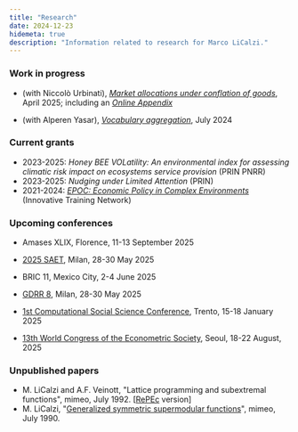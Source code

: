 ```yaml
---
title: "Research"
date: 2024-12-23
hidemeta: true
description: "Information related to research for Marco LiCalzi."
---
```


### Work in progress

+ (with Niccolò Urbinati), [*Market allocations under conflation of goods*](https://www.unive.it/pag/fileadmin/user_upload/dipartimenti/economia/doc/Pubblicazioni_scientifiche/working_papers/2022/WP_DSE_urbinati_licalzi_05_22.pdf), April 2025; including an [*Online Appendix*](MACG-Online-Appendix.pdf)

+ (with Alperen Yasar), [*Vocabulary aggregation*](https://papers.ssrn.com/sol3/papers.cfm?abstract_id=4902792f), July 2024

### Current grants

+ 2023-2025: *Honey BEE VOLatility: An environmental index for assessing climatic risk impact on ecosystems service provision* (PRIN PNRR)
+ 2023-2025: *Nudging under Limited Attention* (PRIN)
+ 2021-2024: [*EPOC: Economic Policy in Complex Environments*](https://epoc-itn.eu) (Innovative Training Network)

### Upcoming conferences

+ Amases XLIX, Florence, 11-13 September 2025

+ [2025 SAET](https://saet.uiowa.edu/2025-conference/), Milan, 28-30 May 2025

+ BRIC 11, Mexico City, 2-4 June 2025

+ [GDRR 8](https://dec.unibocconi.eu/8GDRR), Milan, 28-30 May 2025

+ [1st Computational Social Science Conference](https://cs2italy.org/), Trento, 15-18 January 2025

+ [13th World Congress of the Econometric Society](https://www.econometricsociety.org/regional-activities/schedule/2025/08/18/2025-World-Congress-Seoul-Korea#home), Seoul, 18-22 August, 2025

### Unpublished papers

<ul>
<li> M. LiCalzi and A.F. Veinott, "Lattice programming and subextremal functions", mimeo, July 1992. [<a href="http://ideas.repec.org/p/wpa/wuwpge/0509001.html">RePEc</a> version]</li>
<li> M. LiCalzi, "<a href="SymmetricSupermodular.pdf">Generalized symmetric supermodular functions</a>", mimeo, July 1990.</li>
</ul>
